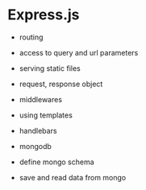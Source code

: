 # Express.js

- routing
- access to query and url parameters
- serving static files
- request, response object
- middlewares
- using templates
- handlebars

- mongodb
- define mongo schema
- save and read data from mongo